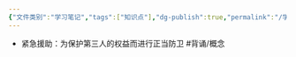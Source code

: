 ```yaml
---
{"文件类别":"学习笔记","tags":["知识点"],"dg-publish":true,"permalink":"/学习笔记/知识点cheese/紧急援助/","dgPassFrontmatter":true,"created":"2024-09-17T15:21:55.278+08:00","updated":"2024-09-17T15:22:06.140+08:00"}
---
```


- 紧急援助：为保护第三人的权益而进行正当防卫 #背诵/概念 